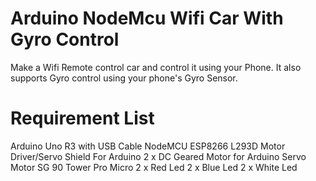 # Arduino NodeMcu Wifi Car With Gyro Control
 Make a Wifi Remote control car and control it using your Phone. It also supports Gyro control using your phone's Gyro Sensor.

# Requirement List
Arduino Uno R3 with USB Cable
NodeMCU ESP8266
L293D Motor Driver/Servo Shield For Arduino
2 x DC Geared Motor for Arduino
Servo Motor SG 90 Tower Pro Micro
2 x Red Led
2 x Blue Led
2 x White Led
